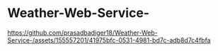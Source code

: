 # Weather-Web-Service-
https://github.com/prasadbadiger18/Weather-Web-Service-/assets/155557201/41975bfc-0531-4981-bd7c-adb8d7c4fbfa



